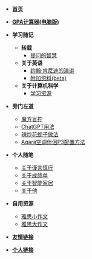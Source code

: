 <!-- docs/_sidebar.md -->
* [**首页**](/)
    <!-- * [慢慢爬](climb/)
    * [飞快地爬](climb/climbing)
    * [我不想爬](climb/IWantClimbing) -->
* [**GPA计算器(电脑版)**](GPA_calculator2/)

* **学习随记**
    * **转载**
        * [提问的智慧](study_Notes/forwards/ask/)
    * **关于英语**
        * [约翰·肯尼迪的演讲](study_Notes/about_English/JFK_speech/)
        * [附加资料(beta)](study_Notes/about_English/three_branches_of_governments/)
    * **关于计算机科学**
        * [学习资源](study_Notes/about_computer_science/)
        <!-- * [CS考研资料](study_Notes/about_computer_science/master_resources/) -->

* **旁门左道**
    * [魔方盲拧](eat_drink_play_laugh/magic_Cube_Blindfolded/)
    * [ChatGPT用法](eat_drink_play_laugh/chatGPT_usage/)
    * [辣炒花蚬子做法](eat_drink_play_laugh/spicy_clam/)
    * [Aqara空调伴侣P3配置方法](eat_drink_play_laugh/aqara_p3/)

* **个人随笔**
    * [关于谨言慎行](personal_Notes/close_zyys_mouth/)
    * [关于成绩单](personal_Notes/grade_report/)
    * [关于智能家居](personal_Notes/smart_home/)
    * [关于他](personal_Notes/about_him/)

* **自用资源**
    * [雅思小作文](personal_resources/IELTS_writing1/)
    * [雅思大作文](personal_resources/IELTS_writing2/)
<!-- * [GPA计算器](GPA_calculator/) -->

* [**友情链接**](websites_Of_Friends/)

* [**个人链接**](websites_Of_Me/)
